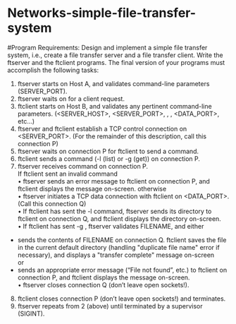 # Networks-simple-file-transfer-system
#Program Requirements:
Design and implement a simple file transfer system, i.e., create a file transfer server and a file transfer client. Write the ftserver and the ftclient programs. The final version of your programs must accomplish the following tasks: </br>
1. ftserver starts on Host A, and validates command-line parameters (SERVER_PORT).</br>
2. ftserver waits on <PORTNUM> for a client request.</br>
3. ftclient starts on Host B, and validates any pertinent command-line parameters. (<SERVER_HOST>, <SERVER_PORT>, <COMMAND>, <FILENAME>, <DATA_PORT>, etc…)</br>
4. ftserver and ftclient establish a TCP control connection on <SERVER_PORT>. (For the remainder of this description, call this connection P)</br>
5. ftserver waits on connection P for ftclient to send a command.</br>
6. ftclient sends a command (-l (list) or -g <FILENAME> (get)) on connection P.</br>
7. ftserver receives command on connection P.</br>
If ftclient sent an invalid command</br>
• ftserver sends an error message to ftclient on connection P, and ftclient displays the message on-screen.
otherwise</br>
• ftserver initiates a TCP data connection with ftclient on <DATA_PORT>. (Call this connection Q)</br>
• If ftclient has sent the -l command, ftserver sends its directory to ftclient on connection Q, and ftclient displays the directory on-screen.</br>
• If ftclient has sent -g <FILENAME>, ftserver validates FILENAME, and either</br>
- sends the contents of FILENAME on connection Q. ftclient saves the file in the current default directory (handling "duplicate file name" error if necessary), and displays a "transfer complete" message on-screen</br>
or</br>
- sends an appropriate error message (“File not found”, etc.) to ftclient on connection P, and ftclient displays the message on-screen.</br>
• ftserver closes connection Q (don’t leave open sockets!).</br>
8. ftclient closes connection P (don’t leave open sockets!) and terminates.</br>
9. ftserver repeats from 2 (above) until terminated by a supervisor (SIGINT).</br>
